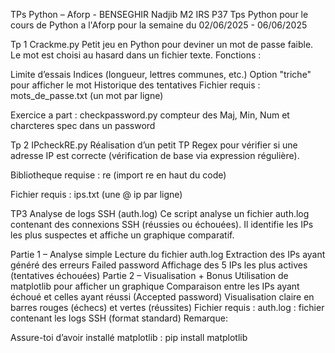 TPs Python – Aforp - BENSEGHIR Nadjib M2 IRS P37
Tps Python pour le cours de Python a l'Aforp pour la semaine du 02/06/2025 - 06/06/2025

Tp 1 Crackme.py
Petit jeu en Python pour deviner un mot de passe faible.
Le mot est choisi au hasard dans un fichier texte. Fonctions :

Limite d’essais
Indices (longueur, lettres communes, etc.)
Option "triche" pour afficher le mot
Historique des tentatives
Fichier requis : mots_de_passe.txt (un mot par ligne)

Exercice a part : checkpassword.py compteur des Maj, Min, Num et charcteres spec dans un password

Tp 2 IPcheckRE.py
Réalisation d’un petit TP Regex pour vérifier si une adresse IP est correcte (vérification de base via expression régulière).

Bibliotheque requise : re (import re en haut du code)

Fichier requis : ips.txt (une @ ip par ligne)

TP3 Analyse de logs SSH (auth.log)
Ce script analyse un fichier auth.log contenant des connexions SSH (réussies ou échouées).
Il identifie les IPs les plus suspectes et affiche un graphique comparatif.

Partie 1 – Analyse simple
Lecture du fichier auth.log
Extraction des IPs ayant généré des erreurs Failed password
Affichage des 5 IPs les plus actives (tentatives échouées)
Partie 2 – Visualisation + Bonus
Utilisation de matplotlib pour afficher un graphique
Comparaison entre les IPs ayant échoué et celles ayant réussi (Accepted password)
Visualisation claire en barres rouges (échecs) et vertes (réussites)
Fichier requis :
auth.log : fichier contenant les logs SSH (format standard)
Remarque:

Assure-toi d’avoir installé matplotlib : pip install matplotlib
